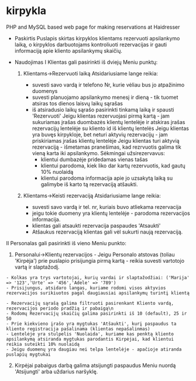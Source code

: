 # kirpykla
PHP and MySQL based web page for making reservations at Haidresser

* Paskirtis
Puslapis skirtas kirpyklos klientams rezervuoti apsilankymo laiką, o kirpyklos darbuotojams kontroliuoti rezervacijas ir gauti informaciją apie kliento apsilankymų skaičių. 

* Naudojimas
I Klientas gali pasirinkti iš dviejų Meniu punktų:

  1) Klientams->Rezervuoti laiką
    Atsidariusiame lange reikia:
      - suvesti savo vardą ir telefono Nr, kurie vėliau bus jo atpažinimo duomenys
      - suvesti planuojamo apsilankymo menesį ir dieną - tik tuomet atsiras tos dienos laisvų laikų sąrašas
      - iš atsiradusio laikų sąrašo pasirinkti tinkamą laiką ir spausti 'Rezervuoti'
    Jeigu klientas rezervuojasi pirmą kartą - jam sukuriamas įrašas duombazės klientų lentelėje ir atskiras įrašas rezervacijų lentelėje su kliento id iš klientų lentelės
    Jeigu klientas yra buvęs kirpykloje, bet neturi aktyvių rezervacijų - jam priskiriamas įrašas klientų lentelėje
    Jeigu klientas turi aktyvią rezervaciją - išmetamas pranešimas, kad rezrvuotis galima tik vieną karta iki apsilankymo.
    Sėkmingai užsirezervavus:
        - klientui dumbazėje pridedamas vienas tašas 
        - klientui parodoma, kiek liko dar kartų rezervuotis, kad gautų 10% nuolaidą
        - klientui parodoma informacija apie jo uzsakytą laiką su galimybe iš karto tą rezervaciją atšaukti.
  
  2) Klientams->Keisti rezervaciją
    Atsidariusiame lange reikia:
      - suvesti savo vardą ir tel. nr, kuriais buvo atliekama rezervacija
      - jeigu tokie duomeny yra klientų lentelėje - parodoma rezervacijos informacija.
      - klientas gali atsaukti rezervacija paspaudes 'Atsaukti'
      - Atšaukus rezervaciją klientas gali vėl sukurti naują rezervaciją.

II Personalas gali pasirinkti iš vieno Meniu punkto:

  1) Personalui->Klientų rezervacijos
    - Jeigu Personalo atstovas (toliau 'Kirpėja') prie puslapio prisijungia pirmą kartą - reikia suvesti vartotojo vartą ir slaptažodį.
    
    - Kolkas yra trys vartotojai, kurių vardai ir slaptažodžiai: ('Marija' => '123','Urte' => '456','Adele' => '789')
    - Prisijungus, atsidaro langas, kuriame rodomi visos aktyvios rezervacijos surikiuotos pagal daugiausiai apsilankymų turintį klientą
    
    - Rezervacijų sąrašą galima filtruoti pasirenkant Kliento vardą, rezervacijos periodo pradžią ir pabaigą\n
    - Rodomų Rezervacijų skaičių galima pasirinkti iš 10 (default), 25 ir 50
    - Prie kiekvieno įrašo yra mygtukas 'Atšaukti', kurį paspaudus ta kliento registracija pašalinama (klientas nepašalinmas)
    - Lentelėje yra stulpelis 'Nuolaida', kuriame kas penktą kliento apsilankymą atsiranda mygtukas parodantis Kirpėjai, kad klientui reikia suteikti 10% nuolaidą
    - Jeigu duomenų yra daugiau nei telpa lentelėje - apačioje atiranda puslapių mygtukai
    
  2) Kirpėjai pabaigus darbą galima atsijungti paspaudus Meniu nuordą 'Atsijungti' arba uždarius naršyklę. 
